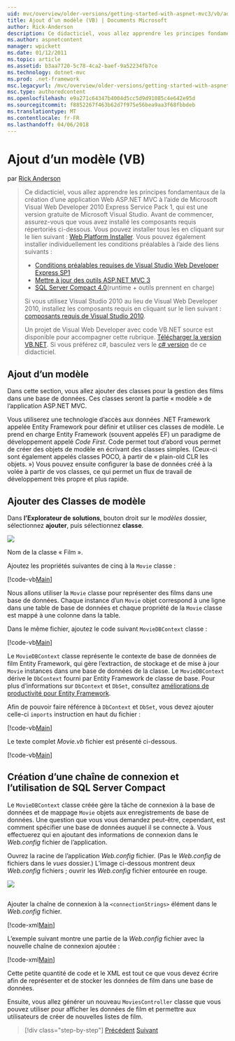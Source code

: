 ```yaml
---
uid: mvc/overview/older-versions/getting-started-with-aspnet-mvc3/vb/adding-a-model
title: Ajout d’un modèle (VB) | Documents Microsoft
author: Rick-Anderson
description: Ce didacticiel, vous allez apprendre les principes fondamentaux de la création d’une application Web ASP.NET MVC à l’aide de Microsoft Visual Web Developer 2010 Express Service Pack 1, qui est en cours...
ms.author: aspnetcontent
manager: wpickett
ms.date: 01/12/2011
ms.topic: article
ms.assetid: b3aa7720-5c78-4ca2-baef-9a52234fb7ce
ms.technology: dotnet-mvc
ms.prod: .net-framework
msc.legacyurl: /mvc/overview/older-versions/getting-started-with-aspnet-mvc3/vb/adding-a-model
msc.type: authoredcontent
ms.openlocfilehash: e9a271c64347b4004d5cc5d9d91085c4e642e95d
ms.sourcegitcommit: f8852267f463b62d7f975e56bea9aa3f68fbbdeb
ms.translationtype: MT
ms.contentlocale: fr-FR
ms.lasthandoff: 04/06/2018
---
```

<a name="adding-a-model-vb"></a>Ajout d’un modèle (VB)
====================
par [Rick Anderson](https://github.com/Rick-Anderson)

> Ce didacticiel, vous allez apprendre les principes fondamentaux de la création d’une application Web ASP.NET MVC à l’aide de Microsoft Visual Web Developer 2010 Express Service Pack 1, qui est une version gratuite de Microsoft Visual Studio. Avant de commencer, assurez-vous que vous avez installé les composants requis répertoriés ci-dessous. Vous pouvez installer tous les en cliquant sur le lien suivant : [Web Platform Installer](https://www.microsoft.com/web/gallery/install.aspx?appid=VWD2010SP1Pack). Vous pouvez également installer individuellement les conditions préalables à l’aide des liens suivants :
> 
> - [Conditions préalables requises de Visual Studio Web Developer Express SP1](https://www.microsoft.com/web/gallery/install.aspx?appid=VWD2010SP1Pack)
> - [Mettre à jour des outils ASP.NET MVC 3](https://www.microsoft.com/web/gallery/install.aspx?appsxml=&amp;appid=MVC3)
> - [SQL Server Compact 4.0](https://www.microsoft.com/web/gallery/install.aspx?appid=SQLCE;SQLCEVSTools_4_0)(runtime + outils prennent en charge)
> 
> Si vous utilisez Visual Studio 2010 au lieu de Visual Web Developer 2010, installez les composants requis en cliquant sur le lien suivant : [composants requis de Visual Studio 2010](https://www.microsoft.com/web/gallery/install.aspx?appsxml=&amp;appid=VS2010SP1Pack).
> 
> Un projet de Visual Web Developer avec code VB.NET source est disponible pour accompagner cette rubrique. [Télécharger la version VB.NET](https://code.msdn.microsoft.com/Introduction-to-MVC-3-10d1b098). Si vous préférez c#, basculez vers le [c# version](../cs/adding-a-model.md) de ce didacticiel.


## <a name="adding-a-model"></a>Ajout d’un modèle

Dans cette section, vous allez ajouter des classes pour la gestion des films dans une base de données. Ces classes seront la partie « modèle » de l’application ASP.NET MVC.

Vous utiliserez une technologie d’accès aux données .NET Framework appelée Entity Framework pour définir et utiliser ces classes de modèle. Le prend en charge Entity Framework (souvent appelés EF) un paradigme de développement appelé *Code First*. Code permet tout d’abord vous permet de créer des objets de modèle en écrivant des classes simples. (Ceux-ci sont également appelés classes POCO, à partir de « plain-old CLR les objets. ») Vous pouvez ensuite configurer la base de données créé à la volée à partir de vos classes, ce qui permet un flux de travail de développement très propre et plus rapide.

## <a name="adding-model-classes"></a>Ajouter des Classes de modèle

Dans **l’Explorateur de solutions**, bouton droit sur le *modèles* dossier, sélectionnez **ajouter**, puis sélectionnez **classe**.

![](adding-a-model/_static/image1.png)

Nom de la classe « Film ».

Ajoutez les propriétés suivantes de cinq à la `Movie` classe :

[!code-vb[Main](adding-a-model/samples/sample1.vb)]

Nous allons utiliser la `Movie` classe pour représenter des films dans une base de données. Chaque instance d’un `Movie` objet correspond à une ligne dans une table de base de données et chaque propriété de la `Movie` classe est mappé à une colonne dans la table.

Dans le même fichier, ajoutez le code suivant `MovieDBContext` classe :

[!code-vb[Main](adding-a-model/samples/sample2.vb)]

Le `MovieDBContext` classe représente le contexte de base de données de film Entity Framework, qui gère l’extraction, de stockage et de mise à jour `Movie` instances dans une base de données de la classe. Le `MovieDBContext` dérive le `DbContext` fourni par Entity Framework de classe de base. Pour plus d’informations sur `DbContext` et `DbSet`, consultez [améliorations de productivité pour Entity Framework](https://blogs.msdn.com/b/efdesign/archive/2010/06/21/productivity-improvements-for-the-entity-framework.aspx?wa=wsignin1.0).

Afin de pouvoir faire référence à `DbContext` et `DbSet`, vous devez ajouter celle-ci `imports` instruction en haut du fichier :

[!code-vb[Main](adding-a-model/samples/sample3.vb)]

Le texte complet *Movie.vb* fichier est présenté ci-dessous.

[!code-vb[Main](adding-a-model/samples/sample4.vb)]

## <a name="creating-a-connection-string-and-working-with-sql-server-compact"></a>Création d’une chaîne de connexion et l’utilisation de SQL Server Compact

Le `MovieDBContext` classe créée gère la tâche de connexion à la base de données et de mappage `Movie` objets aux enregistrements de base de données. Une question que vous vous demandez peut-être, cependant, est comment spécifier une base de données auquel il se connecte à. Vous effectuerez qui en ajoutant des informations de connexion dans le *Web.config* fichier de l’application.

Ouvrez la racine de l’application *Web.config* fichier. (Pas le *Web.config* de fichiers dans le *vues* dossier.) L’image ci-dessous montrent deux *Web.config* fichiers ; ouvrir les *Web.config* fichier entourée en rouge.

![](adding-a-model/_static/image2.png)

## 

Ajouter la chaîne de connexion à la `<connectionStrings>` élément dans le *Web.config* fichier.

[!code-xml[Main](adding-a-model/samples/sample5.xml)]

L’exemple suivant montre une partie de la *Web.config* fichier avec la nouvelle chaîne de connexion ajoutée :

[!code-xml[Main](adding-a-model/samples/sample6.xml)]

Cette petite quantité de code et le XML est tout ce que vous devez écrire afin de représenter et de stocker les données de film dans une base de données.

Ensuite, vous allez générer un nouveau `MoviesController` classe que vous pouvez utiliser pour afficher les données de film et permettre aux utilisateurs de créer de nouvelles listes de film.

> [!div class="step-by-step"]
> [Précédent](adding-a-view.md)
> [Suivant](accessing-your-models-data-from-a-controller.md)
